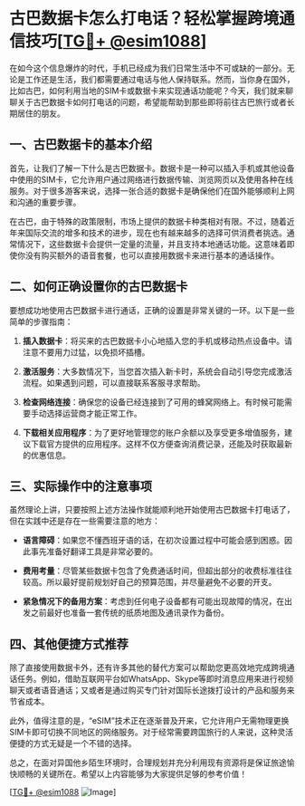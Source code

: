 # 古巴数据卡怎么打电话？轻松掌握跨境通信技巧[[TG💪+ @esim1088](https://t.me/s/esim1088)]

在如今这个信息爆炸的时代，手机已经成为我们日常生活中不可或缺的一部分。无论是工作还是生活，我们都需要通过电话与他人保持联系。然而，当你身在国外，比如古巴，如何利用当地的SIM卡或数据卡来实现通话功能呢？今天，我们就来聊聊关于古巴数据卡如何打电话的问题，希望能帮助到那些即将前往古巴旅行或者长期居住的朋友。

## 一、古巴数据卡的基本介绍

首先，让我们了解一下什么是古巴数据卡。数据卡是一种可以插入手机或其他设备中使用的SIM卡，它允许用户通过网络进行数据传输、浏览网页以及使用各种在线服务。对于很多游客来说，选择一张合适的数据卡是确保他们在国外能够顺利上网和沟通的重要步骤。

在古巴，由于特殊的政策限制，市场上提供的数据卡种类相对有限。不过，随着近年来国际交流的增多和技术的进步，现在也有越来越多的选择可供消费者挑选。通常情况下，这些数据卡会提供一定量的流量，并且支持本地通话功能。这意味着即使你没有购买额外的语音套餐，也可以直接用数据卡来进行基本的通话操作。

## 二、如何正确设置你的古巴数据卡

要想成功地使用古巴数据卡进行通话，正确的设置是非常关键的一环。以下是一些简单的步骤指南：

1. **插入数据卡**：将买来的古巴数据卡小心地插入您的手机或移动热点设备中。请注意不要用力过猛，以免损坏插槽。
   
2. **激活服务**：大多数情况下，当您首次插入新卡时，系统会自动引导您完成激活流程。如果遇到问题，可以直接联系客服寻求帮助。

3. **检查网络连接**：确保您的设备已经连接到了可用的蜂窝网络上。有时候可能需要手动选择运营商才能正常工作。

4. **下载相关应用程序**：为了更好地管理您的账户余额以及享受更多增值服务，建议下载官方提供的应用程序。这样不仅方便查询消费记录，还能及时获取最新的优惠信息。

## 三、实际操作中的注意事项

虽然理论上讲，只要按照上述方法操作就能顺利地开始使用古巴数据卡打电话了，但在实践中还是存在一些需要注意的地方：

- **语言障碍**：如果您不懂西班牙语的话，在初次设置过程中可能会感到困惑。因此事先准备好翻译工具是非常必要的。
  
- **费用考量**：尽管某些数据卡包含了免费通话时间，但超出部分的收费标准往往较高。所以最好提前规划好自己的预算范围，并尽量避免不必要的开支。

- **紧急情况下的备用方案**：考虑到任何电子设备都有可能出现故障的情况，在出发之前最好也准备一套传统的纸质地图及通讯录作为备份。

## 四、其他便捷方式推荐

除了直接使用数据卡外，还有许多其他的替代方案可以帮助您更高效地完成跨境通话任务。例如，借助互联网平台如WhatsApp、Skype等即时消息应用来进行视频聊天或者语音通话；又或者是通过购买专门针对国际长途拨打设计的产品和服务来节省成本。

此外，值得注意的是，“eSIM”技术正在逐渐普及开来，它允许用户无需物理更换SIM卡即可切换不同地区的网络服务。对于经常需要跨国旅行的人来说，这种灵活便捷的方式无疑是一个不错的选择。

总之，在面对异国他乡陌生环境时，合理规划并充分利用现有资源将是保证旅途愉快顺畅的关键所在。希望以上内容能够为大家提供足够的参考价值！

[[TG💪+ @esim1088](https://t.me/s/esim1088) ![Image](https://i.postimg.cc/4NQfJmqS/Snipaste-2025-05-13-00-14-12.png)]